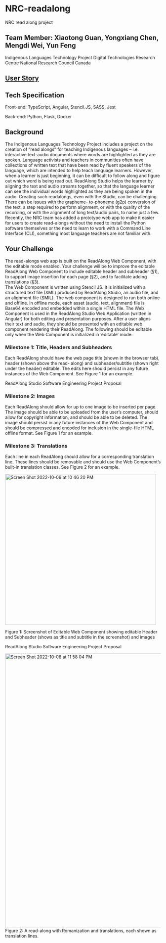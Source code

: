 # NRC-readalong
NRC read along project

## Team Member: Xiaotong Guan, Yongxiang Chen, Mengdi Wei, Yun Feng
Indigenous Languages Technology Project 
Digital Technologies Research Centre 
National Research Council Canada 

## [User Story](https://github.com/Iostream3100/NRC-readalong/issues/4)

## Tech Specification
Front-end: TypeScript, Angular, Stencil.JS, SASS, Jest

Back-end: Python, Flask, Docker


## Background
The Indigenous Languages Technology Project includes a project on the creation of “read alongs” for teaching 
Indigenous languages – i.e. interactive text-audio documents where words are highlighted as they are spoken. 
Language activists and teachers in communities often have collections of written text that have been read by 
fluent speakers of the language, which are intended to help teach language learners. However, when a learner 
is just beginning, it can be difficult to follow along and figure out which word is being read out. ReadAlong 
Studio helps the learner by aligning the text and audio streams together, so that the language learner can see 
the individual words highlighted as they are being spoken in the audio. 
Creating such readalongs, even with the Studio, can be challenging. There can be issues with the grapheme-
to-phoneme (g2p) conversion of the text, a step required to perform alignment, or with the quality of the 
recording, or with the alignment of long text/audio pairs, to name just a few. 
Recently, the NRC team has added a prototype web app to make it easier for users to create read-alongs 
without the need to install the Python software themselves or the need to learn to work with a Command Line 
Interface (CLI), something most language teachers are not familiar with. 

## Your Challenge
The read-alongs web app is built on the ReadAlong Web Component, with the editable mode enabled. Your 
challenge will be to improve the editable ReadAlong Web Component to include editable header and 
subheader (§1), to support image insertion for each page (§2), and to facilitate adding translations (§3).  
The Web Component is written using Stencil JS. It is initialized with a structured text file (XML) produced by 
ReadAlong Studio, an audio file, and an alignment file (SMIL). The web component is designed to run both 
online and offline. In offline mode, each asset (audio, text, alignment) file is Base64 encoded and embedded 
within a single HTML file. 
The Web Component is used in the ReadAlong Studio Web Application (written in Angular) for both editing and 
presentation purposes. After a user aligns their text and audio, they should be presented with an editable web 
component rendering their ReadAlong. The following should be editable only when the Web Component is 
initialized in ‘editable’ mode: 

### Milestone 1: Title, Headers and Subheaders 
Each ReadAlong should have the web page title (shown in the browser tab), header (shown above the read-
along) and subheader/subtitle (shown right under the header) editable. The edits here should persist in any 
future instances of the Web Component. See Figure 1 for an example. 

 
ReadAlong Studio Software Engineering Project Proposal 
### Milestone 2: Images 
Each ReadAlong should allow for up to one image to be inserted per page. The image should be able to be 
uploaded from the user’s computer, should allow for copyright information, and should be able to be deleted. 
The image should persist in any future instances of the Web Component and should be compressed and 
encoded for inclusion in the single-file HTML offline format. See Figure 1 for an example.  

### Milestone 3: Translations 
Each line in each ReadAlong should allow for a corresponding translation line. These lines should be 
removable and should use the Web Component’s built-in translation classes. See Figure 2 for an example. 


 <img width="488" alt="Screen Shot 2022-10-09 at 10 46 20 PM" src="https://user-images.githubusercontent.com/94739229/194804933-e1647734-1761-43b9-a4c1-07aa0f900ba0.png">

Figure 1: Screenshot of Editable Web Component showing editable Header and Subheader (shows as title and 
subtitle in the screenshot) and images 
 
ReadAlong Studio Software Engineering Project Proposal 

 <img width="888" alt="Screen Shot 2022-10-08 at 11 58 04 PM" src="https://user-images.githubusercontent.com/94739229/194804945-b32c811a-ef4e-4ed1-9730-432055b0ca39.png">
Figure 2: A read-along with Romanization and translations, each shown as translation lines. 


